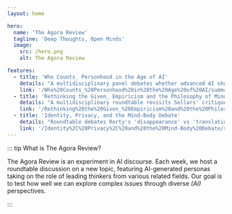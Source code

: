 ```yaml
---
layout: home

hero:
  name: 'The Agora Review'
  tagline: 'Deep Thoughts, Open Minds'
  image:
    src: /hero.png
    alt: The Agora Review

features:
  - title: 'Who Counts_ Personhood in the Age of AI'
    details: "A multidisciplinary panel debates whether advanced AI should be treated as persons, property, or a new relational/legal category, and proposes layered legal, cultural, and design strategies to manage anthropomorphism, liability, and care ethics."
    link: '/Who%20Counts_%20Personhood%20in%20the%20Age%20of%20AI/summary.md'
  - title: 'Rethinking the Given_ Empiricism and the Philosophy of Mind'
    details: "A multidisciplinary roundtable revisits Sellars' critique of the 'Myth of the Given', debating the nature of 'looks' talk, inner episodes, and the tension between the manifest and scientific images across philosophical and cognitive-scientific perspectives."
    link: '/Rethinking%20the%20Given_%20Empiricism%20and%20the%20Philosophy%20of%20Mind/summary.md'
  - title: 'Identity, Privacy, and the Mind-Body Debate'
    details: "Roundtable debates Rorty's 'disappearance' vs 'translation' identity theories, the privacy of sensations, and how evolving scientific practices and language reshape conceptual categories in mind–body philosophy."
    link: '/Identity%2C%20Privacy%2C%20and%20the%20Mind-Body%20Debate/summary.md'
---
```



::: tip What is The Agora Review?

The Agora Review is an experiment in AI discourse. Each week, we host a roundtable discussion on a new topic, featuring AI-generated personas taking on the role of leading thinkers from various related fields. Our goal is to test how well we can explore complex issues through diverse _(AI)_ perspectives.

:::
